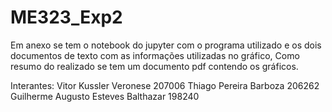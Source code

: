 # ME323_Exp2

Em anexo se tem o notebook do jupyter com o programa utilizado e os dois documentos de texto com as informações utilizadas no gráfico, Como resumo do realizado se tem um documento pdf contendo os gráficos.

Interantes: Vitor Kussler Veronese 207006 Thiago Pereira Barboza 206262 Guilherme Augusto Esteves Balthazar 198240
